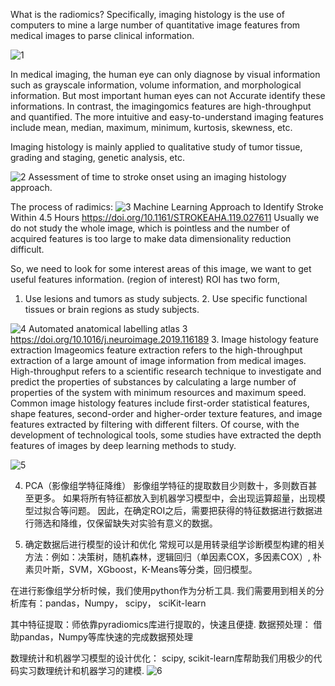 What is the radiomics?
Specifically, imaging histology is the use of computers to mine a large number of quantitative image features from medical images to parse clinical information.

![1](https://user-images.githubusercontent.com/103999272/232373012-de8e1878-6626-4720-a8a6-817a3b0e6873.png)

In medical imaging, the human eye can only diagnose by visual information such as grayscale information, volume information, and morphological information.
But most important human eyes can not Accurate identify these informations. 
In contrast, the imagingomics features are high-throughput and quantified.
The more intuitive and easy-to-understand imaging features include mean, median, maximum, minimum, kurtosis, skewness, etc.

Imaging histology is mainly applied to qualitative study of tumor tissue, grading and staging, genetic analysis, etc.

![2](https://user-images.githubusercontent.com/103999272/232375316-aa9b0e13-e60f-49e7-bbce-97afa84ae1c7.png)
Assessment of time to stroke onset using an imaging histology approach.

The process of radimics:
![3](https://user-images.githubusercontent.com/103999272/232375526-e6796fe3-b17a-430d-9840-dbd5b3abc851.png)
Machine Learning Approach to Identify Stroke Within 4.5 Hours
https://doi.org/10.1161/STROKEAHA.119.027611
Usually we do not study the whole image, which is pointless and the number of acquired features is too large to make data dimensionality reduction difficult.

So, we need to look for some interest areas of this image, we want to get  useful features information. (region of interest) ROI has two form, 
1. Use lesions and tumors as study subjects. 2. Use specific functional tissues or brain regions as study subjects.  

![4](https://user-images.githubusercontent.com/103999272/232376598-89c10d0e-90ef-42e0-9925-be8f30d2733e.png)
Automated anatomical labelling atlas 3
https://doi.org/10.1016/j.neuroimage.2019.116189 
3. Image histology feature extraction
Imageomics feature extraction refers to the high-throughput extraction of a large amount of image information from medical images. 
High-throughput refers to a scientific research technique to investigate and predict the properties of substances by calculating 
a large number of properties of the system with minimum resources and maximum speed. Common image histology features include first-order statistical features,
shape features, second-order and higher-order texture features, and image features extracted by filtering with different filters. Of course, 
with the development of technological tools, some studies have extracted the depth features of images by deep learning methods to study.

![5](https://user-images.githubusercontent.com/103999272/232377374-bfb9113b-b499-4cc0-8d16-20886b613979.png)

4. PCA（影像组学特征降维）
影像组学特征的提取数目少则数十，多则数百甚至更多。 如果将所有特征都放入到机器学习模型中，会出现运算超量，出现模型过拟合等问题。
因此，在确定ROI之后，需要把获得的特征数据进行数据进行筛选和降维，仅保留缺失对实验有意义的数据。

5. 确定数据后进行模型的设计和优化
常规可以是用转录组学诊断模型构建的相关方法：例如：决策树，随机森林，逻辑回归（单因素COX，多因素COX）, 朴素贝叶斯，SVM，XGboost，K-Means等分类，回归模型。


在进行影像组学分析时候，我们使用python作为分析工具.
我们需要用到相关的分析库有：pandas，Numpy， scipy， sciKit-learn

其中特征提取：师依靠pyradiomics库进行提取的，快速且便捷.
数据预处理：
借助pandas，Numpy等库快速的完成数据预处理

数理统计和机器学习模型的设计优化：
scipy, scikit-learn库帮助我们用极少的代码实习数理统计和机器学习的建模.
![6](https://user-images.githubusercontent.com/103999272/233128526-a872b462-7e07-46e6-b71d-cdf60a82dff3.png)
